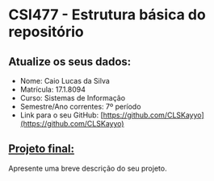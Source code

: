 # CSI477 - Estrutura básica do repositório

## Atualize os seus dados:

- Nome: Caio Lucas da Silva
- Matrícula: 17.1.8094
- Curso: Sistemas de Informação
- Semestre/Ano correntes: 7º período
- Link para o seu GitHub: [https://github.com/CLSKayyo](https://github.com/CLSKayyo)

## [Projeto final:](./Projeto/README.md) 

Apresente uma breve descrição do seu projeto.

